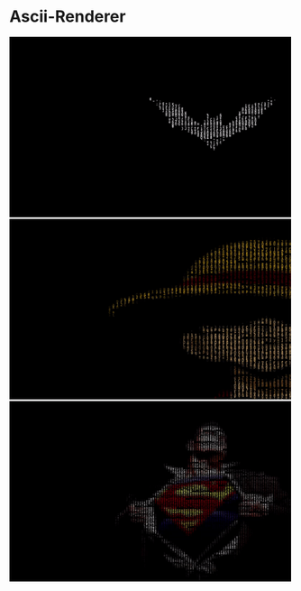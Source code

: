 # Ascii-Renderer
 
<img src= "./OutputVideos/ASCIIBatmanBeyondLogo.gif" width=500 height =320>
<img src= "./OutputVideos/ASCIILUFFY.gif" width=500 height =320>
<img src= "./OutputVideos/ASCIISUPERMAN.gif" width=500 height =320>
